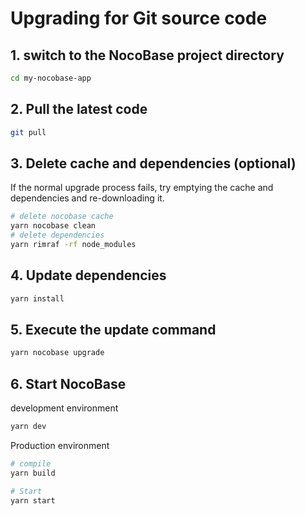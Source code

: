 # Upgrading for Git source code

## 1. switch to the NocoBase project directory

```bash
cd my-nocobase-app
```

## 2. Pull the latest code

```bash
git pull
```

## 3. Delete cache and dependencies (optional)

If the normal upgrade process fails, try emptying the cache and dependencies and re-downloading it.

```bash
# delete nocobase cache
yarn nocobase clean
# delete dependencies
yarn rimraf -rf node_modules
```

## 4. Update dependencies

```bash
yarn install
```

## 5. Execute the update command

```bash
yarn nocobase upgrade
```

## 6. Start NocoBase

development environment

```bash
yarn dev
```

Production environment

```bash
# compile
yarn build

# Start
yarn start
```
